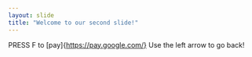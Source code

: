 ```yaml
---
layout: slide
title: "Welcome to our second slide!"
---
```

PRESS F to [pay]{https://pay.google.com/}
Use the left arrow to go back!
